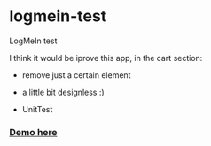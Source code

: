 # logmein-test
LogMeIn test

I think it would be iprove this app, in the cart section:
 - remove just a certain element
 - a little bit designless :)
 
 - UnitTest


<a href="https://svensson1982.github.io/logmein-test/"><h3>Demo here</h3></a>
